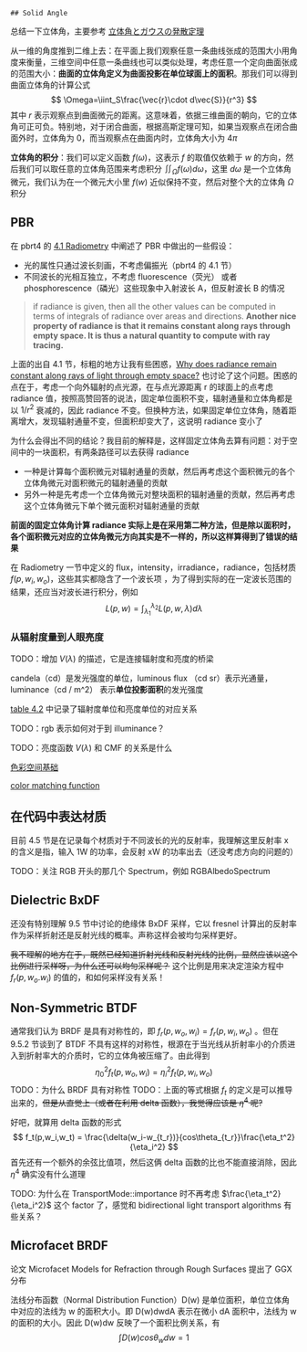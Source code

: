 	## Solid Angle

总结一下立体角，主要参考 [立体角とガウスの発散定理](https://hooktail.sub.jp/vectoranalysis/GaussSolidAngle/)

从一维的角度推到二维上去：在平面上我们观察任意一条曲线张成的范围大小用角度来衡量，三维空间中任意一条曲线也可以类似处理，考虑任意一个定向曲面张成的范围大小：**曲面的立体角定义为曲面投影在单位球面上的面积**。那我们可以得到曲面立体角的计算公式
$$
\Omega=\iint_S\frac{\vec{r}\cdot d\vec{S}}{r^3}
$$
其中 $r$ 表示观察点到曲面微元的距离。这意味着，依据三维曲面的朝向，它的立体角可正可负。特别地，对于闭合曲面，根据高斯定理可知，如果当观察点在闭合曲面外时，立体角为 0，而当观察点在曲面内时，立体角大小为 $4\pi$

**立体角的积分**：我们可以定义函数 $f(\omega)$，这表示 $f$ 的取值仅依赖于 $w$ 的方向，然后我们可以取任意的立体角范围来考虑积分 $\iint_\Omega f(\omega)d\omega$，这里 $d\omega$ 是一个立体角微元，我们认为在一个微元大小里 $f(w)$ 近似保持不变，然后对整个大的立体角 $\Omega$ 积分

## PBR

在 pbrt4 的 [4.1 Radiometry](https://www.pbr-book.org/4ed/Radiometry,_Spectra,_and_Color/Radiometry) 中阐述了 PBR 中做出的一些假设：

* 光的属性只通过波长刻画，不考虑偏振光（pbrt4 的 4.1 节）
* 不同波长的光相互独立，不考虑 fluorescence（荧光） 或者 phosphorescence（磷光）这些现象中入射波长 A，但反射波长 B 的情况

> if radiance is given, then all the other values can be computed in terms of integrals of radiance over areas and directions. **Another nice property of radiance is that it remains constant along rays through empty space. It is thus a natural quantity to compute with ray tracing.**

上面的出自 4.1 节，标粗的地方让我有些困惑，[Why does radiance remain constant along rays of light through empty space?](https://physics.stackexchange.com/questions/177775/why-does-radiance-remain-constant-along-rays-of-light-through-empty-space) 也讨论了这个问题。困惑的点在于，考虑一个向外辐射的点光源，在与点光源距离 r 的球面上的点考虑 radiance 值，按照高赞回答的说法，固定单位面积不变，辐射通量和立体角都是以 $1 / r^2$​ 衰减的，因此 radiance 不变。但换种方法，如果固定单位立体角，随着距离增大，发现辐射通量不变，但面积却变大了，这说明 radiance 变小了

为什么会得出不同的结论？我目前的解释是，这样固定立体角去算有问题：对于空间中的一块面积，有两条路径可以去获得 radiance

* 一种是计算每个面积微元对辐射通量的贡献，然后再考虑这个面积微元的各个立体角微元对面积微元的辐射通量的贡献
* 另外一种是先考虑一个立体角微元对整块面积的辐射通量的贡献，然后再考虑这个立体角微元下单个微元面积对辐射通量的贡献

**前面的固定立体角计算 radiance 实际上是在采用第二种方法，但是除以面积时，各个面积微元对应的立体角微元方向其实是不一样的，所以这样算得到了错误的结果**

在 Radiometry 一节中定义的 flux，intensity，irradiance，radiance，包括材质 $f(p,w_i,w_o)$​，这些其实都隐含了一个波长项 ，为了得到实际的在一定波长范围的结果，还应当对波长进行积分，例如
$$
L(p,w) = \int_{\lambda_1}^{\lambda_2}L(p,w,\lambda)d\lambda
$$

### 从辐射度量到人眼亮度

TODO：增加 $V(\lambda)$ 的描述，它是连接辐射度和亮度的桥梁

candela（cd）是发光强度的单位，luminous flux （cd sr）表示光通量，luminance（cd / m^2） 表示**单位投影面积**的发光强度

[table 4.2](https://www.pbr-book.org/4ed/Radiometry,_Spectra,_and_Color/Radiometry#table:radiometric-photometric) 中记录了辐射度单位和亮度单位的对应关系

TODO：rgb 表示如何对于到 illuminance？

TODO：亮度函数 $V(\lambda)$ 和 CMF 的关系是什么

[色彩空间基础](https://zhuanlan.zhihu.com/p/24214731)

[color matching function](https://zhajiman.github.io/post/color_matching_function/)

## 在代码中表达材质

目前 4.5 节是在记录每个材质对于不同波长的光的反射率，我理解这里反射率 x 的含义是指，输入 1W 的功率，会反射 xW 的功率出去（还没考虑方向的问题的）

TODO：关注 RGB 开头的那几个 Spectrum，例如 RGBAlbedoSpectrum

## Dielectric BxDF

还没有特别理解 9.5 节中讨论的绝缘体 BxDF 采样，它以 fresnel 计算出的反射率作为采样折射还是反射光线的概率。声称这样会被均匀采样更好。

~~我不理解的地方在于，既然已经知道折射光线和反射光线的比例，显然应该以这个比例进行采样呀，为什么还可以均匀采样呢？~~
这个比例是用来决定渲染方程中 $f_r(p,w_o.w_i)$ 的值的，和如何采样没有关系！

## Non-Symmetric BTDF

通常我们认为 BRDF 是具有对称性的，即 $f_r(p,w_o,w_i) = f_r(p,w_i,w_o)$ 。但在 9.5.2 节谈到了 BTDF 不具有这样的对称性，根源在于当光线从折射率小的介质进入到折射率大的介质时，它的立体角被压缩了。由此得到
$$
\eta_0^2f_t(p,w_o,w_i)=\eta_i^2f_t(p,w_i,w_o)
$$
TODO：为什么 BRDF 具有对称性
TODO：上面的等式根据 $f_t$ 的定义是可以推导出来的，~~但是从直觉上（或者在利用 delta 函数），我觉得应该是 $\eta^4$ 呢?~~

好吧，就算用 delta 函数的形式
$$
f_t(p,w_i,w_t) = \frac{\delta(w_i-w_{t_r})}{cos\theta_{t_r}}\frac{\eta_t^2}{\eta_i^2}
$$
首先还有一个额外的余弦比值项，然后这俩 delta 函数的比也不能直接消除，因此 $\eta^4$ 确实没有什么道理

TODO: 为什么在 TransportMode::importance 时不再考虑 $\frac{\eta_t^2}{\eta_i^2}$ 这个 factor 了，感觉和 bidirectional light transport algorithms 有些关系？

## Microfacet BRDF

论文 Microfacet Models for Refraction through Rough Surfaces 提出了 GGX 分布

法线分布函数（Normal Distribution Function）D(w) 是单位面积，单位立体角中对应的法线为 w 的面积大小。即 D(w)dwdA 表示在微小 dA 面积中，法线为 w 的面积的大小。因此 D(w)dw 反映了一个面积比例关系，有
$$
\int D(w)cos\theta_wdw = 1
$$